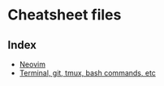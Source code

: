# Cheatsheet files

## Index
* [Neovim](https://github.com/augustomelo/dotfiles/bloob/master/cheatsheet/NEOVIM.md)
* [Terminal, git, tmux, bash commands, etc](https://github.com/augustomelo/dotfiles/bloob/master/cheatsheet/TERMINAL.md)
